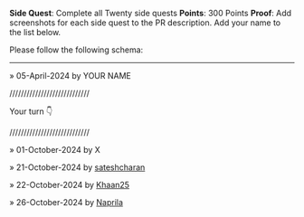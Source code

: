 **Side Quest**: Complete all Twenty side quests
**Points**: 300 Points
**Proof**: Add screenshots for each side quest to the PR description. Add your name to the list below.

Please follow the following schema:

---

 » 05-April-2024 by YOUR NAME

////////////////////////////

Your turn 👇

////////////////////////////

» 01-October-2024 by X

» 21-October-2024 by [sateshcharan](https://oss.gg/sateshcharan)

» 22-October-2024 by [Khaan25](https://oss.gg/Khaan25)

» 26-October-2024 by [Naprila](https://oss.gg/Naprila)